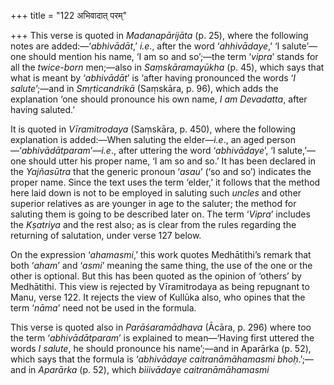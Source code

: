 +++
title = "122 अभिवादात् परम्"

+++
This verse is quoted in *Madanapārijāta* (p. 25), where the following
notes are added:—‘*abhivādāt*,’ *i.e*., after the word ‘*ahhivādaye*,’
‘I salute’—one should mention his name, ‘I am so and so’;—the term
‘*vipra*’ stands for all the *twice-born* men;—also in *Saṃskāramayūkha*
(p. 45), which says that what is meant by ‘*abhivādāt*’ is ‘after having
pronounced the words ‘*I salute*’;—and in *Smṛticandrikā* (Saṃskāra, p.
96), which adds the explanation ‘one should pronounce his own name, *I
am Devadatta*, after having saluted.’

It is quoted in *Vīramitrodaya* (Saṃskāra, p. 450), where the following
explanation is added:—When saluting the elder—*i.e*., an aged
person—‘*abhivādātparam*’—*i.e*., after uttering the word
‘*abhivādaye*’, ‘I salute,’—one should utter his proper name, ‘I am so
and so.’ It has been declared in the *Yajñasūtra* that the generic
pronoun ‘*asau*’ (‘so and so’) indicates the proper name. Since the text
uses the term ‘elder,’ it follows that the method here laid down is not
to be employed in saluting such *uncles* and other superior relatives as
are younger in age to the saluter; the method for saluting them is going
to be described later on. The term ‘*Vipra*’ includes the *Kṣatriya* and
the rest also; as is clear from the rules regarding the returning of
salutation, under verse 127 below.

On the expression ‘*ahamasmi*,’ this work quotes Medhātithi’s remark
that both ‘*aham*’ and ‘*asmi*’ meaning the same thing, the use of the
one or the other is optional. But this has been quoted as the opinion of
‘others’ by Medhātithi. This view is rejected by Vīramitrodaya as being
repugnant to Manu, verse 122. It rejects the view of Kullūka also, who
opines that the term ‘*nāma*’ need not be used in the formula.

This verse is quoted also in *Parāśaramādhava* (Ācāra, p. 296) where too
the term ‘*abhivādātparam*’ is explained to mean—‘Having first uttered
the words *I salute*, he should pronounce his name’;—and in Aparārka (p.
52), which says that the formula is ‘*abhivādaye caitranāmāhamasmi
bhoḥ*.’;—and in *Aparārka* (p. 52), which *bìiivādaye caitranāmāhamasmi*


